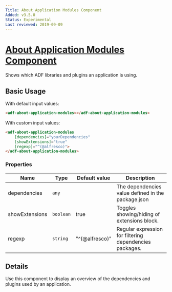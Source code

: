 ```yaml
---
Title: About Application Modules Component
Added: v3.5.0
Status: Experimental
Last reviewed: 2019-09-09
---
```


# [About Application Modules Component](../../../lib/core/about/about-application-modules/about-application-modules.component.ts "Defined in about-application-modules.component.ts")

Shows which ADF libraries and plugins an application is using.

## Basic Usage

With default input values:

```html
<adf-about-application-modules></adf-about-application-modules>
```

With custom input values:

```html
<adf-about-application-modules
    [dependencies]="yourDependencies"
    [showExtensions]="true"
    [regexp]="^(@alfresco)">
</adf-about-application-modules>
```

### Properties

| Name | Type | Default value | Description |
| ---- | ---- | ------------- | ----------- |
| dependencies | `any` |  | The dependencies value defined in the package.json |
| showExtensions | `boolean` | true | Toggles showing/hiding of extensions block. |
| regexp | `string` | "^(@alfresco)" | Regular expression for filtering dependencies packages. |

## Details

Use this component to display an overview of the dependencies and plugins used by an application.
